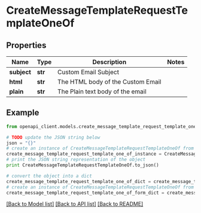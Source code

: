 # CreateMessageTemplateRequestTemplateOneOf


## Properties
Name | Type | Description | Notes
------------ | ------------- | ------------- | -------------
**subject** | **str** | Custom Email Subject | 
**html** | **str** | The HTML body of the Custom Email | 
**plain** | **str** | The Plain text body of the email | 

## Example

```python
from openapi_client.models.create_message_template_request_template_one_of import CreateMessageTemplateRequestTemplateOneOf

# TODO update the JSON string below
json = "{}"
# create an instance of CreateMessageTemplateRequestTemplateOneOf from a JSON string
create_message_template_request_template_one_of_instance = CreateMessageTemplateRequestTemplateOneOf.from_json(json)
# print the JSON string representation of the object
print CreateMessageTemplateRequestTemplateOneOf.to_json()

# convert the object into a dict
create_message_template_request_template_one_of_dict = create_message_template_request_template_one_of_instance.to_dict()
# create an instance of CreateMessageTemplateRequestTemplateOneOf from a dict
create_message_template_request_template_one_of_form_dict = create_message_template_request_template_one_of.from_dict(create_message_template_request_template_one_of_dict)
```
[[Back to Model list]](../README.md#documentation-for-models) [[Back to API list]](../README.md#documentation-for-api-endpoints) [[Back to README]](../README.md)



